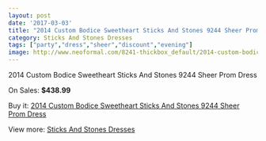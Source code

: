 ```yaml
---
layout: post
date: '2017-03-03'
title: "2014 Custom Bodice Sweetheart Sticks And Stones 9244 Sheer Prom Dress"
category: Sticks And Stones Dresses
tags: ["party","dress","sheer","discount","evening"]
image: http://www.neoformal.com/8241-thickbox_default/2014-custom-bodice-sweetheart-sticks-and-stones-9244-sheer-prom-dress.jpg
---
```

2014 Custom Bodice Sweetheart Sticks And Stones 9244 Sheer Prom Dress

On Sales: **$438.99**
<a href="https://www.neoformal.com/en/sticks-and-stones-dresses/2895-2014-custom-bodice-sweetheart-sticks-and-stones-9244-sheer-prom-dress.html"><amp-img layout="responsive" width="600" height="600" src="//www.neoformal.com/8241-thickbox_default/2014-custom-bodice-sweetheart-sticks-and-stones-9244-sheer-prom-dress.jpg" alt="2014 Custom Bodice Sweetheart Sticks And Stones 9244 Sheer Prom Dress 0" /></a>
<a href="https://www.neoformal.com/en/sticks-and-stones-dresses/2895-2014-custom-bodice-sweetheart-sticks-and-stones-9244-sheer-prom-dress.html"><amp-img layout="responsive" width="600" height="600" src="//www.neoformal.com/8244-thickbox_default/2014-custom-bodice-sweetheart-sticks-and-stones-9244-sheer-prom-dress.jpg" alt="2014 Custom Bodice Sweetheart Sticks And Stones 9244 Sheer Prom Dress 1" /></a>
<a href="https://www.neoformal.com/en/sticks-and-stones-dresses/2895-2014-custom-bodice-sweetheart-sticks-and-stones-9244-sheer-prom-dress.html"><amp-img layout="responsive" width="600" height="600" src="//www.neoformal.com/8243-thickbox_default/2014-custom-bodice-sweetheart-sticks-and-stones-9244-sheer-prom-dress.jpg" alt="2014 Custom Bodice Sweetheart Sticks And Stones 9244 Sheer Prom Dress 2" /></a>
<a href="https://www.neoformal.com/en/sticks-and-stones-dresses/2895-2014-custom-bodice-sweetheart-sticks-and-stones-9244-sheer-prom-dress.html"><amp-img layout="responsive" width="600" height="600" src="//www.neoformal.com/8242-thickbox_default/2014-custom-bodice-sweetheart-sticks-and-stones-9244-sheer-prom-dress.jpg" alt="2014 Custom Bodice Sweetheart Sticks And Stones 9244 Sheer Prom Dress 3" /></a>

Buy it: [2014 Custom Bodice Sweetheart Sticks And Stones 9244 Sheer Prom Dress](https://www.neoformal.com/en/sticks-and-stones-dresses/2895-2014-custom-bodice-sweetheart-sticks-and-stones-9244-sheer-prom-dress.html "2014 Custom Bodice Sweetheart Sticks And Stones 9244 Sheer Prom Dress")

View more: [Sticks And Stones Dresses](https://www.neoformal.com/en/28-sticks-and-stones-dresses "Sticks And Stones Dresses")